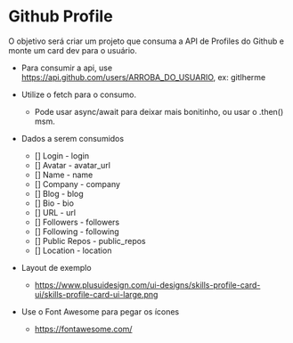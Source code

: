 # Github Profile

O objetivo será criar um projeto que consuma a API de Profiles do Github e monte um card dev para o usuário.

- Para consumir a api, use https://api.github.com/users/ARROBA_DO_USUARIO, ex: gitlherme
- Utilize o fetch para o consumo.
  - Pode usar async/await para deixar mais bonitinho, ou usar o .then() msm.
- Dados a serem consumidos

  - [] Login - login
  - [] Avatar - avatar_url
  - [] Name - name
  - [] Company - company
  - [] Blog - blog
  - [] Bio - bio
  - [] URL - url
  - [] Followers - followers
  - [] Following - following
  - [] Public Repos - public_repos
  - [] Location - location

- Layout de exemplo

  - https://www.plusuidesign.com/ui-designs/skills-profile-card-ui/skills-profile-card-ui-large.png

- Use o Font Awesome para pegar os ícones
  - https://fontawesome.com/
